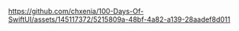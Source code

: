 


https://github.com/chxenia/100-Days-Of-SwiftUI/assets/145117372/5215809a-48bf-4a82-a139-28aadef8d011

